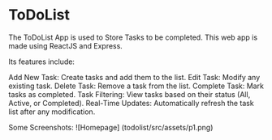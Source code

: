 # ToDoList

The ToDoList App is used to Store Tasks to be completed. This web app is made using ReactJS and Express.

Its features include:

Add New Task: Create tasks and add them to the list.
Edit Task: Modify any existing task.
Delete Task: Remove a task from the list.
Complete Task: Mark tasks as completed.
Task Filtering: View tasks based on their status (All, Active, or Completed).
Real-Time Updates: Automatically refresh the task list after any modification.

Some Screenshots:
![Homepage] (todolist/src/assets/p1.png)